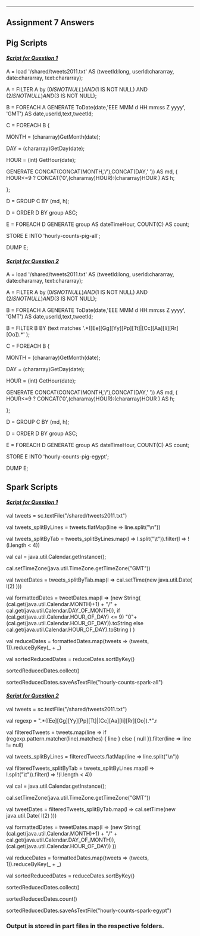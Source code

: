-----------------------
Assignment 7 Answers
-----------------------


Pig Scripts 
-------------

<h4><u><i>Script for Question 1</i></u></h4>

A = load '/shared/tweets2011.txt' AS (tweetId:long, userId:chararray, date:chararray, text:chararray);

A = FILTER A by ($0 IS NOT NULL) AND ($1 IS NOT NULL) AND ($2 IS NOT NULL) AND ($3 IS NOT NULL);

B = FOREACH A GENERATE ToDate(date,'EEE MMM d HH:mm:ss Z yyyy', 'GMT') AS date,userId,text,tweetId;

C = FOREACH B {

MONTH = (chararray)GetMonth(date);

DAY = (chararray)GetDay(date); 

HOUR = (int) GetHour(date);

GENERATE CONCAT(CONCAT(MONTH,'/'),CONCAT(DAY,' ')) AS md, ( HOUR<=9 ? CONCAT('0',(chararray)HOUR):(chararray)HOUR ) AS h;

};

D = GROUP C BY (md, h);

D = ORDER D BY group ASC;

E = FOREACH D GENERATE group AS dateTimeHour, COUNT(C) AS count;

STORE E INTO 'hourly-counts-pig-all';

DUMP E;


<h4><u><i>Script for Question 2</i></u></h4>


A = load '/shared/tweets2011.txt' AS (tweetId:long, userId:chararray, date:chararray, text:chararray);

A = FILTER A by ($0 IS NOT NULL) AND ($1 IS NOT NULL) AND ($2 IS NOT NULL) AND ($3 IS NOT NULL);

B = FOREACH A GENERATE ToDate(date,'EEE MMM d HH:mm:ss Z yyyy', 'GMT') AS date,userId,text,tweetId;

B = FILTER B BY (text matches '.\*([Ee][Gg][Yy][Pp][Tt]|[Cc][Aa][Ii][Rr][Oo]).\*' );

C = FOREACH B {

MONTH = (chararray)GetMonth(date);

DAY = (chararray)GetDay(date); 

HOUR = (int) GetHour(date);

GENERATE CONCAT(CONCAT(MONTH,'/'),CONCAT(DAY,' ')) AS md, ( HOUR<=9 ? CONCAT('0',(chararray)HOUR):(chararray)HOUR ) AS h;

};

D = GROUP C BY (md, h);

D = ORDER D BY group ASC;

E = FOREACH D GENERATE group AS dateTimeHour, COUNT(C) AS count;

STORE E INTO 'hourly-counts-pig-egypt';

DUMP E;


Spark Scripts 
--------------


<h4><u><i>Script for Question 1</i></u></h4>

val tweets = sc.textFile("/shared/tweets2011.txt")

val tweets_splitByLines = tweets.flatMap(line => line.split("\n"))

val tweets_splitByTab = tweets_splitByLines.map(l => l.split("\t")).filter(l => !(l.length < 4))

val cal = java.util.Calendar.getInstance();

cal.setTimeZone(java.util.TimeZone.getTimeZone("GMT"))

val tweetDates = tweets_splitByTab.map(l => cal.setTime(new java.util.Date( l(2) )))


val formattedDates = tweetDates.map(l => (new String( (cal.get(java.util.Calendar.MONTH)+1) + "/" + cal.get(java.util.Calendar.DAY_OF_MONTH)),
if (cal.get(java.util.Calendar.HOUR_OF_DAY) <= 9) "0"+(cal.get(java.util.Calendar.HOUR_OF_DAY)).toString else cal.get(java.util.Calendar.HOUR_OF_DAY).toString ) )


val reduceDates = formattedDates.map(tweets => (tweets, 1)).reduceByKey(_ + _)

val sortedReducedDates = reduceDates.sortByKey()

sortedReducedDates.collect()

sortedReducedDates.saveAsTextFile("hourly-counts-spark-all")


<h4><u><i>Script for Question 2</i></u></h4>


val tweets = sc.textFile("/shared/tweets2011.txt")

val regexp = ".\*([Ee][Gg][Yy][Pp][Tt]|[Cc][Aa][Ii][Rr][Oo]).\*".r

val filteredTweets = tweets.map(line => if (regexp.pattern.matcher(line).matches) { line } else { null }).filter(line => line != null)

val tweets_splitByLines = filteredTweets.flatMap(line => line.split("\n"))

val filteredTweets_splitByTab = tweets_splitByLines.map(l => l.split("\t")).filter(l => !(l.length < 4))

val cal = java.util.Calendar.getInstance();

cal.setTimeZone(java.util.TimeZone.getTimeZone("GMT"))

val tweetDates = filteredTweets_splitByTab.map(l => cal.setTime(new java.util.Date( l(2) )))

val formattedDates = tweetDates.map(l => (new String( (cal.get(java.util.Calendar.MONTH)+1) + "/" + cal.get(java.util.Calendar.DAY_OF_MONTH)), (cal.get(java.util.Calendar.HOUR_OF_DAY)) ))

val reduceDates = formattedDates.map(tweets => (tweets, 1)).reduceByKey(_ + _)

val sortedReducedDates = reduceDates.sortByKey()

sortedReducedDates.collect()

sortedReducedDates.count()

sortedReducedDates.saveAsTextFile("hourly-counts-spark-egypt")




<h3>Output is stored in part files in the respective folders.</h3>

